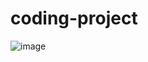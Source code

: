 # coding-project
![image](https://github.com/AlokTiwari5/Unit-conversions/assets/123202612/70a000e9-619f-4c1a-9cca-f1073212517d)
